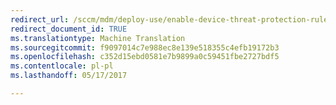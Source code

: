 ```yaml
---
redirect_url: /sccm/mdm/deploy-use/enable-device-threat-protection-rule-compliance-policy
redirect_document_id: TRUE
ms.translationtype: Machine Translation
ms.sourcegitcommit: f9097014c7e988ec8e139e518355c4efb19172b3
ms.openlocfilehash: c352d15ebd0581e7b9899a0c59451fbe2727bdf5
ms.contentlocale: pl-pl
ms.lasthandoff: 05/17/2017

---
```



